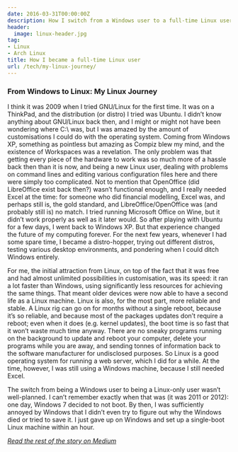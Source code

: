 ```yaml
---
date: 2016-03-31T00:00:00Z
description: How I switch from a Windows user to a full-time Linux user with no regret
header:
  image: linux-header.jpg
tag:
- Linux
- Arch Linux
title: How I became a full-time Linux user
url: /tech/my-linux-journey/
---
```


### From Windows to Linux: My Linux Journey

I think it was 2009 when I tried GNU/Linux for the first time. It was on a ThinkPad, and the distribution (or distro) I tried was Ubuntu. I didn’t know anything about GNU/Linux back then, and I might or might not have been wondering where C:\ was, but I was amazed by the amount of customisations I could do with the operating system. Coming from Windows XP, something as pointless but amazing as Compiz blew my mind, and the existence of Workspaces was a revelation.
The only problem was that getting every piece of the hardware to work was so much more of a hassle back then than it is now, and being a new Linux user, dealing with problems on command lines and editing various configuration files here and there were simply too complicated. Not to mention that OpenOffice (did LibreOffice exist back then?) wasn’t functional enough, and I really needed Excel at the time: for someone who did financial modelling, Excel was, and perhaps still is, the gold standard, and LibreOffice/OpenOffice was (and probably still is) no match. I tried running Microsoft Office on Wine, but it didn’t work properly as well as it later would. So after playing with Ubuntu for a few days, I went back to Windows XP. But that experience changed the future of my computing forever. For the next few years, whenever I had some spare time, I became a distro-hopper, trying out different distros, testing various desktop environments, and pondering when I could ditch Windows entirely.

For me, the initial attraction from Linux, on top of the fact that it was free and had almost unlimited possibilities in customisation, was its speed: it ran a lot faster than Windows, using significantly less resources for achieving the same things. That meant older devices were now able to have a second life as a Linux machine. Linux is also, for the most part, more reliable and stable. A Linux rig can go on for months without a single reboot, because it’s so reliable, and because most of the packages updates don’t require a reboot; even when it does (e.g. kernel updates), the boot time is so fast that it won’t waste much time anyway. There are no sneaky programs running on the background to update and reboot your computer, delete your programs while you are away, and sending tonnes of information back to the software manufacturer for undisclosed purposes. So Linux is a good operating system for running a web server, which I did for a while. At the time, however, I was still using a Windows machine, because I still needed Excel.

The switch from being a Windows user to being a Linux-only user wasn’t well-planned. I can’t remember exactly when that was (it was 2011 or 2012): one day, Windows 7 decided to not boot. By then, I was sufficiently annoyed by Windows that I didn’t even try to figure out why the Windows died or tried to save it. I just gave up on Windows and set up a single-boot Linux machine within an hour.

<em>[Read the rest of the story on Medium][1]</em>

[1]: //medium.com/@peterychuang/from-windows-to-linux-how-i-became-a-full-time-linux-user-f14f5bc28726
